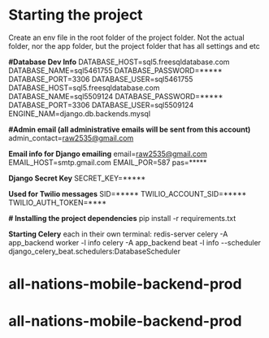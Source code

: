 # Starting the project

Create an env file in the root folder of the project folder. Not the actual folder, nor the app folder, but the project folder that has all settings and etc

**#Database Dev Info**
  DATABASE_HOST=sql5.freesqldatabase.com
  DATABASE_NAME=sql5461755
  DATABASE_PASSWORD=*****
  DATABASE_PORT=3306
  DATABASE_USER=sql5461755
  DATABASE_HOST=sql5.freesqldatabase.com
  DATABASE_NAME=sql5509124
  DATABASE_PASSWORD=*****
  DATABASE_PORT=3306
  DATABASE_USER=sql5509124
  ENGINE_NAM=django.db.backends.mysql

**#Admin email (all administrative emails will be sent from this account)**
  admin_contact=raw2535@gmail.com

**Email info for Django emailing**
  email=raw2535@gmail.com
  EMAIL_HOST=smtp.gmail.com
  EMAIL_POR=587
  pas=*****

**Django Secret Key**
  SECRET_KEY=*****

**Used for Twilio messages**
  SID=*****
  TWILIO_ACCOUNT_SID=*****
  TWILIO_AUTH_TOKEN=****


**# Installing the project dependencies**
  pip install -r requirements.txt
  
**Starting Celery**
  each in their own terminal:
    redis-server
    celery -A app_backend worker -l info
    celery -A app_backend beat -l info --scheduler django_celery_beat.schedulers:DatabaseScheduler




# all-nations-mobile-backend-prod
# all-nations-mobile-backend-prod
